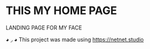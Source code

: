 # THIS MY HOME PAGE

LANDING PAGE FOR MY FACE

◕ ◞ ◕ This project was made using https://netnet.studio

